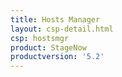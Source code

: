 ```yaml
---
title: Hosts Manager
layout: csp-detail.html
csp: hostsmgr
product: StageNow
productversion: '5.2'
---
```







